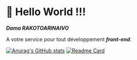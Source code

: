 #                                                                <div text>👋 Hello World !!!</center>
 ***<p color="blue">Dama RAKOTOARINAIVO</p>*** A votre service pour tout développement ***front-end***.
 
 
 [![Anurag's GitHub stats](https://github-readme-stats.vercel.app/api?username=amada10&show_icon=true&theme=radical&include_all_commits=true&custom_title=Statistique)](https://github.com/anuraghazra/github-readme-stats) [![Readme Card](https://github-readme-stats.vercel.app/api/pin/?username=amada10&repo=github-readme-stats)](https://github.com/anuraghazra/github-readme-stats)
